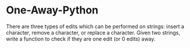 # One-Away-Python
There are three types of edits which can be performed on strings: insert a character, remove a character, or replace a character. Given two strings, write a function to check if they are one edit (or 0 edits) away.

